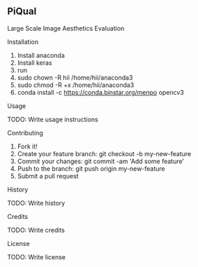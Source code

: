 ## PiQual

Large Scale Image Aesthetics Evaluation 

Installation

1. Install anaconda
2. Install keras
3. run
4. sudo chown -R hii /home/hii/anaconda3
5. sudo chmod -R +x /home/hii/anaconda3
6. conda install -c https://conda.binstar.org/menpo opencv3

Usage

TODO: Write usage instructions

Contributing

1. Fork it!
2. Create your feature branch: git checkout -b my-new-feature
3. Commit your changes: git commit -am 'Add some feature'
4. Push to the branch: git push origin my-new-feature
5. Submit a pull request

History

TODO: Write history

Credits

TODO: Write credits

License

TODO: Write license


